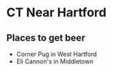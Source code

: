 # CT Near Hartford

## Places to get beer
- Corner Pug in West Hartford
- Eli Cannon's in Middletown
